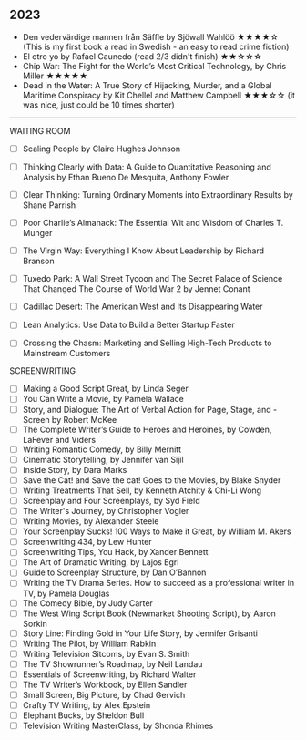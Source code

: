 ## 2023

* Den vedervärdige mannen från Säffle by Sjöwall Wahlöö ★★★★☆ (This is my first book a read in Swedish - an easy to read crime fiction)
* El otro yo by Rafael Caunedo (read 2/3 didn't finish) ★★☆☆☆
* Chip War: The Fight for the World’s Most Critical Technology, by Chris Miller ★★★★★
* Dead in the Water: A True Story of Hijacking, Murder, and a Global Maritime Conspiracy by Kit Chellel and Matthew Campbell ★★★☆☆ (it was nice, just could be 10 times shorter)

---

WAITING ROOM

- [ ] Scaling People by Claire Hughes Johnson
- [ ] Thinking Clearly with Data: A Guide to Quantitative Reasoning and Analysis by Ethan Bueno De Mesquita, Anthony Fowler
- [ ] Clear Thinking: Turning Ordinary Moments into Extraordinary Results by Shane Parrish 
- [ ] Poor Charlie’s Almanack: The Essential Wit and Wisdom of Charles T. Munger
- [ ] The Virgin Way: Everything I Know About Leadership by Richard Branson
- [ ] Tuxedo Park: A Wall Street Tycoon and The Secret Palace of Science That Changed The Course of World War 2 by Jennet Conant
- [ ] Cadillac Desert: The American West and Its Disappearing Water
- [ ] Lean Analytics: Use Data to Build a Better Startup Faster
- [ ] Crossing the Chasm: Marketing and Selling High-Tech Products to Mainstream Customers


SCREENWRITING

- [ ]  Making a Good Script Great, by Linda Seger
- [ ]  You Can Write a Movie, by Pamela Wallace 
- [ ]  Story, and Dialogue: The Art of Verbal Action for Page, Stage, and - Screen by Robert McKee
- [ ]  The Complete Writer’s Guide to Heroes and Heroines, by Cowden, LaFever and Viders
- [ ]  Writing Romantic Comedy, by Billy Mernitt 
- [ ]  Cinematic Storytelling, by Jennifer van Sijil
- [ ]  Inside Story, by Dara Marks 
- [ ]  Save the Cat! and Save the cat! Goes to the Movies, by Blake Snyder
- [ ]  Writing Treatments That Sell, by Kenneth Atchity & Chi-Li Wong
- [ ]  Screenplay and Four Screenplays, by Syd Field
- [ ]  The Writer's Journey, by Christopher Vogler
- [ ]  Writing Movies, by Alexander Steele
- [ ]  Your Screenplay Sucks! 100 Ways to Make it Great, by William M. Akers
- [ ]  Screenwriting 434, by Lew Hunter
- [ ]  Screenwriting Tips, You Hack, by Xander Bennett
- [ ]  The Art of Dramatic Writing, by Lajos Egri 
- [ ]  Guide to Screenplay Structure, by Dan O’Bannon
- [ ]  Writing the TV Drama Series. How to succeed as a professional writer in TV, by Pamela Douglas 
- [ ]  The Comedy Bible, by Judy Carter
- [ ]  The West Wing Script Book (Newmarket Shooting Script), by Aaron Sorkin
- [ ]  Story Line: Finding Gold in Your Life Story, by Jennifer Grisanti 
- [ ]  Writing The Pilot, by William Rabkin
- [ ]  Writing Television Sitcoms, by Evan S. Smith
- [ ]  The TV Showrunner’s Roadmap, by Neil Landau
- [ ]  Essentials of Screenwriting, by Richard Walter
- [ ]  The TV Writer’s Workbook, by Ellen Sandler
- [ ]  Small Screen, Big Picture, by Chad Gervich
- [ ]  Crafty TV Writing, by Alex Epstein
- [ ]  Elephant Bucks, by Sheldon Bull
- [ ]  Television Writing MasterClass, by Shonda Rhimes
